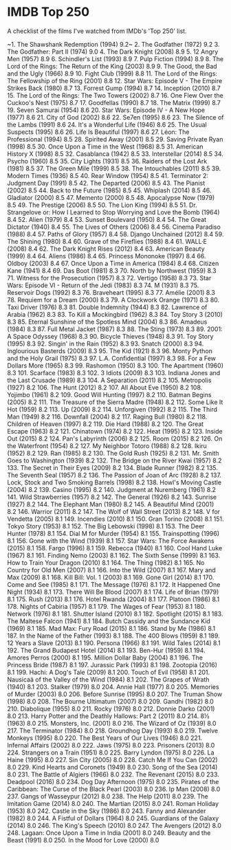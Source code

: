 # IMDB Top 250
A checklist of the films I've watched from IMDb's 'Top 250' list.

~1. The Shawshank Redemption (1994) 9.2~
2. The Godfather (1972) 9.2
3. The Godfather: Part II (1974) 9.0
4. The Dark Knight (2008) 8.9
5. 12 Angry Men (1957) 8.9
6. Schindler's List (1993) 8.9
7. Pulp Fiction (1994) 8.9
8. The Lord of the Rings: The Return of the King (2003) 8.9
9. The Good, the Bad and the Ugly (1966) 8.9
10. Fight Club (1999) 8.8
11. The Lord of the Rings: The Fellowship of the Ring (2001) 8.8
12. Star Wars: Episode V - The Empire Strikes Back (1980) 8.7
13. Forrest Gump (1994) 8.7
14. Inception (2010) 8.7
15. The Lord of the Rings: The Two Towers (2002) 8.7
16. One Flew Over the Cuckoo's Nest (1975) 8.7
17. Goodfellas (1990) 8.7
18. The Matrix (1999) 8.7
19. Seven Samurai (1954) 8.6
20. Star Wars: Episode IV - A New Hope (1977) 8.6
21. City of God (2002) 8.6
22. Se7en (1995) 8.6
23. The Silence of the Lambs (1991) 8.6
24. It's a Wonderful Life (1946) 8.6
25. The Usual Suspects (1995) 8.6
26. Life Is Beautiful (1997) 8.6
27. Léon: The Professional (1994) 8.5
28. Spirited Away (2001) 8.5
29. Saving Private Ryan (1998) 8.5
30. Once Upon a Time in the West (1968) 8.5
31. American History X (1998) 8.5
32. Casablanca (1942) 8.5
33. Interstellar (2014) 8.5
34. Psycho (1960) 8.5
35. City Lights (1931) 8.5
36. Raiders of the Lost Ark (1981) 8.5
37. The Green Mile (1999) 8.5
38. The Intouchables (2011) 8.5
39. Modern Times (1936) 8.5
40. Rear Window (1954) 8.5
41. Terminator 2: Judgment Day (1991) 8.5
42. The Departed (2006) 8.5
43. The Pianist (2002) 8.5
44. Back to the Future (1985) 8.5
45. Whiplash (2014) 8.5
46. Gladiator (2000) 8.5
47. Memento (2000) 8.5
48. Apocalypse Now (1979) 8.5
49. The Prestige (2006) 8.5
50. The Lion King (1994) 8.5
51. Dr. Strangelove or: How I Learned to Stop Worrying and Love the Bomb (1964) 8.4
52. Alien (1979) 8.4
53. Sunset Boulevard (1950) 8.4
54. The Great Dictator (1940) 8.4
55. The Lives of Others (2006) 8.4
56. Cinema Paradiso (1988) 8.4
57. Paths of Glory (1957) 8.4
58. Django Unchained (2012) 8.4
59. The Shining (1980) 8.4
60. Grave of the Fireflies (1988) 8.4
61. WALL·E (2008) 8.4
62. The Dark Knight Rises (2012) 8.4
63. American Beauty (1999) 8.4
64. Aliens (1986) 8.4
65. Princess Mononoke (1997) 8.4
66. Oldboy (2003) 8.4
67. Once Upon a Time in America (1984) 8.4
68. Citizen Kane (1941) 8.4
69. Das Boot (1981) 8.3
70. North by Northwest (1959) 8.3
71. Witness for the Prosecution (1957) 8.3
72. Vertigo (1958) 8.3
73. Star Wars: Episode VI - Return of the Jedi (1983) 8.3
74. M (1931) 8.3
75. Reservoir Dogs (1992) 8.3
76. Braveheart (1995) 8.3
77. Amélie (2001) 8.3
78. Requiem for a Dream (2000) 8.3
79. A Clockwork Orange (1971) 8.3
80. Taxi Driver (1976) 8.3
81. Double Indemnity (1944) 8.3
82. Lawrence of Arabia (1962) 8.3
83. To Kill a Mockingbird (1962) 8.3
84. Toy Story 3 (2010) 8.3
85. Eternal Sunshine of the Spotless Mind (2004) 8.3
86. Amadeus (1984) 8.3
87. Full Metal Jacket (1987) 8.3
88. The Sting (1973) 8.3
89. 2001: A Space Odyssey (1968) 8.3
90. Bicycle Thieves (1948) 8.3
91. Toy Story (1995) 8.3
92. Singin' in the Rain (1952) 8.3
93. Snatch (2000) 8.3
94. Inglourious Basterds (2009) 8.3
95. The Kid (1921) 8.3
96. Monty Python and the Holy Grail (1975) 8.3
97. L.A. Confidential (1997) 8.3
98. For a Few Dollars More (1965) 8.3
99. Rashomon (1950) 8.3
100. The Apartment (1960) 8.3
101. Scarface (1983) 8.3
102. 3 Idiots (2009) 8.3
103. Indiana Jones and the Last Crusade (1989) 8.3
104. A Separation (2011) 8.2
105. Metropolis (1927) 8.2
106. The Hunt (2012) 8.2
107. All About Eve (1950) 8.2
108. Yojimbo (1961) 8.2
109. Good Will Hunting (1997) 8.2
110. Batman Begins (2005) 8.2
111. The Treasure of the Sierra Madre (1948) 8.2
112. Some Like It Hot (1959) 8.2
113. Up (2009) 8.2
114. Unforgiven (1992) 8.2
115. The Third Man (1949) 8.2
116. Downfall (2004) 8.2
117. Raging Bull (1980) 8.2
118. Children of Heaven (1997) 8.2
119. Die Hard (1988) 8.2
120. The Great Escape (1963) 8.2
121. Chinatown (1974) 8.2
122. Heat (1995) 8.2
123. Inside Out (2015) 8.2
124. Pan's Labyrinth (2006) 8.2
125. Room (2015) 8.2
126. On the Waterfront (1954) 8.2
127. My Neighbor Totoro (1988) 8.2
128. Ikiru (1952) 8.2
129. Ran (1985) 8.2
130. The Gold Rush (1925) 8.2
131. Mr. Smith Goes to Washington (1939) 8.2
132. The Bridge on the River Kwai (1957) 8.2
133. The Secret in Their Eyes (2009) 8.2
134. Blade Runner (1982) 8.2
135. The Seventh Seal (1957) 8.2
136. The Passion of Joan of Arc (1928) 8.2
137. Lock, Stock and Two Smoking Barrels (1998) 8.2
138. Howl's Moving Castle (2004) 8.2
139. Casino (1995) 8.2
140. Judgment at Nuremberg (1961) 8.2
141. Wild Strawberries (1957) 8.2
142. The General (1926) 8.2
143. Sunrise (1927) 8.2
144. The Elephant Man (1980) 8.2
145. A Beautiful Mind (2001) 8.2
146. Warrior (2011) 8.2
147. The Wolf of Wall Street (2013) 8.2
148. V for Vendetta (2005) 8.1
149. Incendies (2010) 8.1
150. Gran Torino (2008) 8.1
151. Tokyo Story (1953) 8.1
152. The Big Lebowski (1998) 8.1
153. The Deer Hunter (1978) 8.1
154. Dial M for Murder (1954) 8.1
155. Trainspotting (1996) 8.1
156. Gone with the Wind (1939) 8.1
157. Star Wars: The Force Awakens (2015) 8.1
158. Fargo (1996) 8.1
159. Rebecca (1940) 8.1
160. Cool Hand Luke (1967) 8.1
161. Finding Nemo (2003) 8.1
162. The Sixth Sense (1999) 8.1
163. How to Train Your Dragon (2010) 8.1
164. The Thing (1982) 8.1
165. No Country for Old Men (2007) 8.1
166. Into the Wild (2007) 8.1
167. Mary and Max (2009) 8.1
168. Kill Bill: Vol. 1 (2003) 8.1
169. Gone Girl (2014) 8.1
170. Come and See (1985) 8.1
171. The Message (1976) 8.1
172. It Happened One Night (1934) 8.1
173. There Will Be Blood (2007) 8.1
174. Life of Brian (1979) 8.1
175. Rush (2013) 8.1
176. Hotel Rwanda (2004) 8.1
177. Platoon (1986) 8.1
178. Nights of Cabiria (1957) 8.1
179. The Wages of Fear (1953) 8.1
180. Network (1976) 8.1
181. Shutter Island (2010) 8.1
182. Spotlight (2015) 8.1
183. The Maltese Falcon (1941) 8.1
184. Butch Cassidy and the Sundance Kid (1969) 8.1
185. Mad Max: Fury Road (2015) 8.1
186. Stand by Me (1986) 8.1
187. In the Name of the Father (1993) 8.1
188. The 400 Blows (1959) 8.1
189. 12 Years a Slave (2013) 8.1
190. Persona (1966) 8.1
191. Wild Tales (2014) 8.1
192. The Grand Budapest Hotel (2014) 8.1
193. Ben-Hur (1959) 8.1
194. Amores Perros (2000) 8.1
195. Million Dollar Baby (2004) 8.1
196. The Princess Bride (1987) 8.1
197. Jurassic Park (1993) 8.1
198. Zootopia (2016) 8.1
199. Hachi: A Dog's Tale (2009) 8.1
200. Touch of Evil (1958) 8.1
201. Nausicaä of the Valley of the Wind (1984) 8.1
202. The Grapes of Wrath (1940) 8.1
203. Stalker (1979) 8.0
204. Annie Hall (1977) 8.0
205. Memories of Murder (2003) 8.0
206. Before Sunrise (1995) 8.0
207. The Truman Show (1998) 8.0
208. The Bourne Ultimatum (2007) 8.0
209. Gandhi (1982) 8.0
210. Diabolique (1955) 8.0
211. Rocky (1976) 8.0
212. Donnie Darko (2001) 8.0
213. Harry Potter and the Deathly Hallows: Part 2 (2011) 8.0
214. 8½ (1963) 8.0
215. Monsters, Inc. (2001) 8.0
216. The Wizard of Oz (1939) 8.0
217. The Terminator (1984) 8.0
218. Groundhog Day (1993) 8.0
219. Twelve Monkeys (1995) 8.0
220. The Best Years of Our Lives (1946) 8.0
221. Infernal Affairs (2002) 8.0
222. Jaws (1975) 8.0
223. Prisoners (2013) 8.0
224. Strangers on a Train (1951) 8.0
225. Barry Lyndon (1975) 8.0
226. La Haine (1995) 8.0
227. Sin City (2005) 8.0
228. Catch Me If You Can (2002) 8.0
229. Kind Hearts and Coronets (1949) 8.0
230. Song of the Sea (2014) 8.0
231. The Battle of Algiers (1966) 8.0
232. The Revenant (2015) 8.0
233. Deadpool (2016) 8.0
234. Dog Day Afternoon (1975) 8.0
235. Pirates of the Caribbean: The Curse of the Black Pearl (2003) 8.0
236. Ip Man (2008) 8.0
237. Gangs of Wasseypur (2012) 8.0
238. The Help (2011) 8.0
239. The Imitation Game (2014) 8.0
240. The Martian (2015) 8.0
241. Roman Holiday (1953) 8.0
242. Castle in the Sky (1986) 8.0
243. Fanny and Alexander (1982) 8.0
244. A Fistful of Dollars (1964) 8.0
245. Guardians of the Galaxy (2014) 8.0
246. The King's Speech (2010) 8.0
247. The Avengers (2012) 8.0
248. Lagaan: Once Upon a Time in India (2001) 8.0
249. Beauty and the Beast (1991) 8.0
250. In the Mood for Love (2000) 8.0
